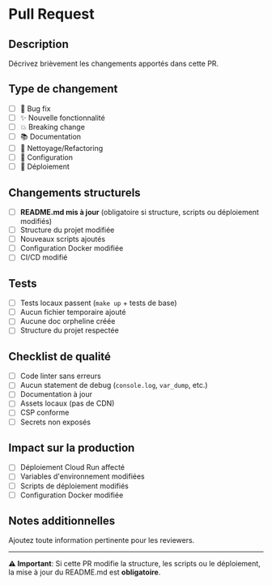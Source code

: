 # Pull Request

## Description
Décrivez brièvement les changements apportés dans cette PR.

## Type de changement
- [ ] 🐛 Bug fix
- [ ] ✨ Nouvelle fonctionnalité
- [ ] 💥 Breaking change
- [ ] 📚 Documentation
- [ ] 🧹 Nettoyage/Refactoring
- [ ] 🔧 Configuration
- [ ] 🚀 Déploiement

## Changements structurels
- [ ] **README.md mis à jour** (obligatoire si structure, scripts ou déploiement modifiés)
- [ ] Structure du projet modifiée
- [ ] Nouveaux scripts ajoutés
- [ ] Configuration Docker modifiée
- [ ] CI/CD modifié

## Tests
- [ ] Tests locaux passent (`make up` + tests de base)
- [ ] Aucun fichier temporaire ajouté
- [ ] Aucune doc orpheline créée
- [ ] Structure du projet respectée

## Checklist de qualité
- [ ] Code linter sans erreurs
- [ ] Aucun statement de debug (`console.log`, `var_dump`, etc.)
- [ ] Documentation à jour
- [ ] Assets locaux (pas de CDN)
- [ ] CSP conforme
- [ ] Secrets non exposés

## Impact sur la production
- [ ] Déploiement Cloud Run affecté
- [ ] Variables d'environnement modifiées
- [ ] Scripts de déploiement modifiés
- [ ] Configuration Docker modifiée

## Notes additionnelles
Ajoutez toute information pertinente pour les reviewers.

---

**⚠️ Important**: Si cette PR modifie la structure, les scripts ou le déploiement, la mise à jour du README.md est **obligatoire**.

